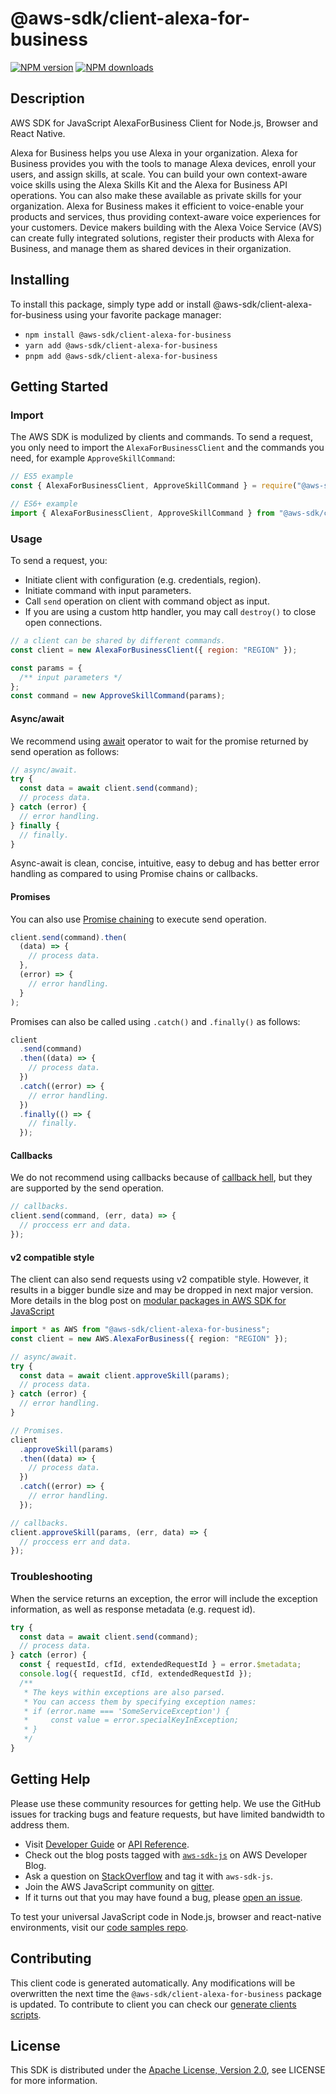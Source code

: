 # @aws-sdk/client-alexa-for-business

[![NPM version](https://img.shields.io/npm/v/@aws-sdk/client-alexa-for-business/latest.svg)](https://www.npmjs.com/package/@aws-sdk/client-alexa-for-business)
[![NPM downloads](https://img.shields.io/npm/dm/@aws-sdk/client-alexa-for-business.svg)](https://www.npmjs.com/package/@aws-sdk/client-alexa-for-business)

## Description

AWS SDK for JavaScript AlexaForBusiness Client for Node.js, Browser and React Native.

<p>Alexa for Business helps you use Alexa in your organization. Alexa for Business provides you with the tools
to manage Alexa devices, enroll your users, and assign skills, at scale. You can build your
own context-aware voice skills using the Alexa Skills Kit and the Alexa for Business API operations.
You can also make these available as private skills for your organization. Alexa for Business makes it
efficient to voice-enable your products and services, thus providing context-aware voice
experiences for your customers. Device makers building with the Alexa Voice Service (AVS)
can create fully integrated solutions, register their products with Alexa for Business, and manage them
as shared devices in their organization. </p>

## Installing

To install this package, simply type add or install @aws-sdk/client-alexa-for-business
using your favorite package manager:

- `npm install @aws-sdk/client-alexa-for-business`
- `yarn add @aws-sdk/client-alexa-for-business`
- `pnpm add @aws-sdk/client-alexa-for-business`

## Getting Started

### Import

The AWS SDK is modulized by clients and commands.
To send a request, you only need to import the `AlexaForBusinessClient` and
the commands you need, for example `ApproveSkillCommand`:

```js
// ES5 example
const { AlexaForBusinessClient, ApproveSkillCommand } = require("@aws-sdk/client-alexa-for-business");
```

```ts
// ES6+ example
import { AlexaForBusinessClient, ApproveSkillCommand } from "@aws-sdk/client-alexa-for-business";
```

### Usage

To send a request, you:

- Initiate client with configuration (e.g. credentials, region).
- Initiate command with input parameters.
- Call `send` operation on client with command object as input.
- If you are using a custom http handler, you may call `destroy()` to close open connections.

```js
// a client can be shared by different commands.
const client = new AlexaForBusinessClient({ region: "REGION" });

const params = {
  /** input parameters */
};
const command = new ApproveSkillCommand(params);
```

#### Async/await

We recommend using [await](https://developer.mozilla.org/en-US/docs/Web/JavaScript/Reference/Operators/await)
operator to wait for the promise returned by send operation as follows:

```js
// async/await.
try {
  const data = await client.send(command);
  // process data.
} catch (error) {
  // error handling.
} finally {
  // finally.
}
```

Async-await is clean, concise, intuitive, easy to debug and has better error handling
as compared to using Promise chains or callbacks.

#### Promises

You can also use [Promise chaining](https://developer.mozilla.org/en-US/docs/Web/JavaScript/Guide/Using_promises#chaining)
to execute send operation.

```js
client.send(command).then(
  (data) => {
    // process data.
  },
  (error) => {
    // error handling.
  }
);
```

Promises can also be called using `.catch()` and `.finally()` as follows:

```js
client
  .send(command)
  .then((data) => {
    // process data.
  })
  .catch((error) => {
    // error handling.
  })
  .finally(() => {
    // finally.
  });
```

#### Callbacks

We do not recommend using callbacks because of [callback hell](http://callbackhell.com/),
but they are supported by the send operation.

```js
// callbacks.
client.send(command, (err, data) => {
  // proccess err and data.
});
```

#### v2 compatible style

The client can also send requests using v2 compatible style.
However, it results in a bigger bundle size and may be dropped in next major version. More details in the blog post
on [modular packages in AWS SDK for JavaScript](https://aws.amazon.com/blogs/developer/modular-packages-in-aws-sdk-for-javascript/)

```ts
import * as AWS from "@aws-sdk/client-alexa-for-business";
const client = new AWS.AlexaForBusiness({ region: "REGION" });

// async/await.
try {
  const data = await client.approveSkill(params);
  // process data.
} catch (error) {
  // error handling.
}

// Promises.
client
  .approveSkill(params)
  .then((data) => {
    // process data.
  })
  .catch((error) => {
    // error handling.
  });

// callbacks.
client.approveSkill(params, (err, data) => {
  // proccess err and data.
});
```

### Troubleshooting

When the service returns an exception, the error will include the exception information,
as well as response metadata (e.g. request id).

```js
try {
  const data = await client.send(command);
  // process data.
} catch (error) {
  const { requestId, cfId, extendedRequestId } = error.$metadata;
  console.log({ requestId, cfId, extendedRequestId });
  /**
   * The keys within exceptions are also parsed.
   * You can access them by specifying exception names:
   * if (error.name === 'SomeServiceException') {
   *     const value = error.specialKeyInException;
   * }
   */
}
```

## Getting Help

Please use these community resources for getting help.
We use the GitHub issues for tracking bugs and feature requests, but have limited bandwidth to address them.

- Visit [Developer Guide](https://docs.aws.amazon.com/sdk-for-javascript/v3/developer-guide/welcome.html)
  or [API Reference](https://docs.aws.amazon.com/AWSJavaScriptSDK/v3/latest/index.html).
- Check out the blog posts tagged with [`aws-sdk-js`](https://aws.amazon.com/blogs/developer/tag/aws-sdk-js/)
  on AWS Developer Blog.
- Ask a question on [StackOverflow](https://stackoverflow.com/questions/tagged/aws-sdk-js) and tag it with `aws-sdk-js`.
- Join the AWS JavaScript community on [gitter](https://gitter.im/aws/aws-sdk-js-v3).
- If it turns out that you may have found a bug, please [open an issue](https://github.com/aws/aws-sdk-js-v3/issues/new/choose).

To test your universal JavaScript code in Node.js, browser and react-native environments,
visit our [code samples repo](https://github.com/aws-samples/aws-sdk-js-tests).

## Contributing

This client code is generated automatically. Any modifications will be overwritten the next time the `@aws-sdk/client-alexa-for-business` package is updated.
To contribute to client you can check our [generate clients scripts](https://github.com/aws/aws-sdk-js-v3/tree/main/scripts/generate-clients).

## License

This SDK is distributed under the
[Apache License, Version 2.0](http://www.apache.org/licenses/LICENSE-2.0),
see LICENSE for more information.
